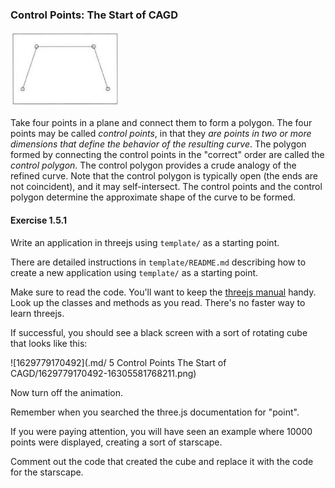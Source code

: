 ### Control Points: The Start of CAGD

![1623196134559](.md/5/1623196134559.png)

Take four points in a plane and connect them to form a polygon.  The four points may be called *control points*, in that they *are points in two or more dimensions that define the behavior of the resulting curve*.  The polygon formed by connecting the control points in the "correct" order are called the *control polygon*.  The control polygon provides a crude analogy of the refined curve.  Note that the control polygon is typically open (the ends are not coincident), and it may self-intersect.  The control points and the control polygon determine the approximate shape of the curve to be formed.





#### Exercise 1.5.1

Write an application in threejs using `template/` as a starting point.

There are detailed instructions in `template/README.md` describing how to create a new application using `template/` as a starting point.

Make sure to read the code.  You'll want to keep the [threejs manual](https://threejs.org/docs/index.html#manual/en/introduction/Creating-a-scene) handy.  Look up the classes and methods as you read.  There's no faster way to learn threejs.

If successful, you should see a black screen with a sort of rotating cube that looks like this:

![1629779170492](.md/ 5 Control Points The Start of CAGD/1629779170492-16305581768211.png)

Now turn off the animation.

Remember when you searched the three.js documentation for "point".

If you were paying attention, you will have seen an example where 10000 points were displayed, creating a sort of starscape.

Comment out the code that created the cube and replace it with the code for the starscape.



